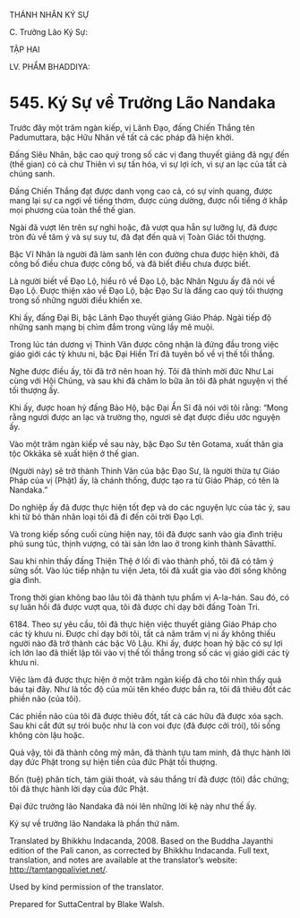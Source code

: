 THÁNH NHÂN KÝ SỰ

C. Trưởng Lão Ký Sự:

TẬP HAI

LV. PHẨM BHADDIYA:

# 545\. Ký Sự về Trưởng Lão Nandaka

Trước đây một trăm ngàn kiếp, vị Lãnh Đạo, đấng Chiến Thắng tên Padumuttara, bậc Hữu Nhãn về tất cả các pháp đã hiện khởi.

Đấng Siêu Nhân, bậc cao quý trong số các vị đang thuyết giảng đã ngự đến (thế gian) có cả chư Thiên vì sự tấn hóa, vì sự lợi ích, vì sự an lạc của tất cả chúng sanh.

Đấng Chiến Thắng đạt được danh vọng cao cả, có sự vinh quang, được mang lại sự ca ngợi về tiếng thơm, được cúng dường, được nổi tiếng ở khắp mọi phương của toàn thể thế gian.

Ngài đã vượt lên trên sự nghi hoặc, đã vượt qua hẳn sự lưỡng lự, đã được tròn đủ về tâm ý và sự suy tư, đã đạt đến quả vị Toàn Giác tối thượng.

Bậc Vĩ Nhân là người đã làm sanh lên con đường chưa được hiện khởi, đã công bố điều chưa được công bố, và đã biết điều chưa được biết.

Là người biết về Đạo Lộ, hiểu rõ về Đạo Lộ, bậc Nhân Ngưu ấy đã nói về Đạo Lộ. Được thiện xảo về Đạo Lộ, bậc Đạo Sư là đấng cao quý tối thượng trong số những người điều khiển xe.

Khi ấy, đấng Đại Bi, bậc Lãnh Đạo thuyết giảng Giáo Pháp. Ngài tiếp độ những sanh mạng bị chìm đắm trong vũng lầy mê muội.

Trong lúc tán dương vị Thinh Văn được công nhận là đứng đầu trong việc giáo giới các tỳ khưu ni, bậc Đại Hiền Trí đã tuyên bố về vị thế tối thắng.

Nghe được điều ấy, tôi đã trở nên hoan hỷ. Tôi đã thỉnh mời đức Như Lai cùng với Hội Chúng, và sau khi đã chăm lo bữa ăn tôi đã phát nguyện vị thế tối thượng ấy.

Khi ấy, được hoan hỷ đấng Bảo Hộ, bậc Đại Ẩn Sĩ đã nói với tôi rằng: “Mong rằng ngươi được an lạc và trường thọ, ngươi sẽ đạt được điều ước nguyện ấy.

Vào một trăm ngàn kiếp về sau này, bậc Đạo Sư tên Gotama, xuất thân gia tộc Okkāka sẽ xuất hiện ở thế gian.

(Người này) sẽ trở thành Thinh Văn của bậc Đạo Sư, là người thừa tự Giáo Pháp của vị (Phật) ấy, là chánh thống, được tạo ra từ Giáo Pháp, có tên là Nandaka.”

Do nghiệp ấy đã được thực hiện tốt đẹp và do các nguyện lực của tác ý, sau khi từ bỏ thân nhân loại tôi đã đi đến cõi trời Đạo Lợi.

Và trong kiếp sống cuối cùng hiện nay, tôi đã được sanh vào gia đình triệu phú sung túc, thịnh vượng, có tài sản lớn lao ở trong kinh thành Sāvatthī.

Sau khi nhìn thấy đấng Thiện Thệ ở lối đi vào thành phố, tôi đã có tâm ý sửng sốt. Vào lúc tiếp nhận tu viện Jeta, tôi đã xuất gia vào đời sống không gia đình.

Trong thời gian không bao lâu tôi đã thành tựu phẩm vị A-la-hán. Sau đó, có sự luân hồi đã được vượt qua, tôi đã được chỉ dạy bởi đấng Toàn Tri.

6184\. Theo sự yêu cầu, tôi đã thực hiện việc thuyết giảng Giáo Pháp cho các tỳ khưu ni. Được chỉ dạy bởi tôi, tất cả năm trăm vị ni ấy không thiếu người nào đã trở thành các bậc Vô Lậu. Khi ấy, được hoan hỷ bậc có sự lợi ích lớn lao đã thiết lập tôi vào vị thế tối thắng trong số các vị giáo giới các tỳ khưu ni.

Việc làm đã được thực hiện ở một trăm ngàn kiếp đã cho tôi nhìn thấy quả báu tại đây. Như là tốc độ của mũi tên khéo được bắn ra, tôi đã thiêu đốt các phiền não (của tôi).

Các phiền não của tôi đã được thiêu đốt, tất cả các hữu đã được xóa sạch. Sau khi cắt đứt sự trói buộc như là con voi đực (đã được cởi trói), tôi sống không còn lậu hoặc.

Quả vậy, tôi đã thành công mỹ mãn, đã thành tựu tam minh, đã thực hành lời dạy đức Phật trong sự hiện tiền của đức Phật tối thượng.

Bốn (tuệ) phân tích, tám giải thoát, và sáu thắng trí đã được (tôi) đắc chứng; tôi đã thực hành lời dạy của đức Phật.

Đại đức trưởng lão Nandaka đã nói lên những lời kệ này như thế ấy.

Ký sự về trưởng lão Nandaka là phần thứ năm.

Translated by Bhikkhu Indacanda, 2008. Based on the Buddha Jayanthi edition of the Pali canon, as corrected by Bhikkhu Indacanda. Full text, translation, and notes are available at the translator’s website: http://tamtangpaliviet.net/.

Used by kind permission of the translator.

Prepared for SuttaCentral by Blake Walsh.